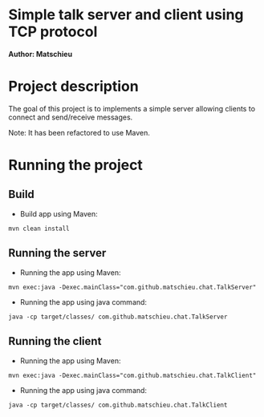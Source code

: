 Simple talk server and client using TCP protocol
==============

**Author: Matschieu**

# Project description

The goal of this project is to implements a simple server allowing clients to connect and send/receive messages.

Note: It has been refactored to use Maven.

# Running the project

## Build

* Build app using Maven:
```
mvn clean install
```

## Running the server

* Running the app using Maven:
```
mvn exec:java -Dexec.mainClass="com.github.matschieu.chat.TalkServer"
```

* Running the app using java command:
```
java -cp target/classes/ com.github.matschieu.chat.TalkServer
```

## Running the client

* Running the app using Maven:
```
mvn exec:java -Dexec.mainClass="com.github.matschieu.chat.TalkClient"
```

* Running the app using java command:
```
java -cp target/classes/ com.github.matschieu.chat.TalkClient
```

